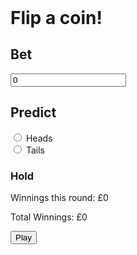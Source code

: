 <!DOCTYPE html>
<html>
    <header>
        <title>Coin Flip</title>
        <link href="./style.css" type="text/css" rel="stylesheet">
    </header>
    <body>
        <main>
            <h1>Flip a coin!</h1>
            <form>
                <div>
                    <h2>Bet</h2>
                    <input id="bet" type="number" value="0">
                </div> 
                <div>
                    <h2>Predict</h2>
                    <input type="radio" id="heads" name="guess" value="Heads" />
                    <label for="heads">Heads</label><br>
                    <input type="radio" id="tails" name="guess" value="Tails" />
                    <label for="tails">Tails</label>
                </div>
            </form>
            <section class="results">
                <h3 id="round-result">Hold</h3>
                <p id="rwin">Winnings this round: £0</p>
                <p id="totwin">Total Winnings: £0</p>
            </section>
            <button id="target">Play</button>     
        </main>
        <script src="./script.js"></script>
    </body>
</html>
